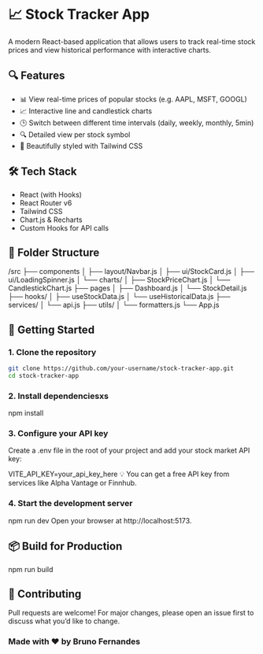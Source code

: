 # 📈 Stock Tracker App

A modern React-based application that allows users to track real-time stock prices and view historical performance with interactive charts.

## 🔍 Features

- 📊 View real-time prices of popular stocks (e.g. AAPL, MSFT, GOOGL)
- 📈 Interactive line and candlestick charts
- 🕒 Switch between different time intervals (daily, weekly, monthly, 5min)
- 🔍 Detailed view per stock symbol
- 💅 Beautifully styled with Tailwind CSS

## 🛠️ Tech Stack

- React (with Hooks)
- React Router v6
- Tailwind CSS
- Chart.js & Recharts
- Custom Hooks for API calls

## 📂 Folder Structure

/src
├── components
│ ├── layout/Navbar.js
│ ├── ui/StockCard.js
│ ├── ui/LoadingSpinner.js
│ └── charts/
│ ├── StockPriceChart.js
│ └── CandlestickChart.js
├── pages
│ ├── Dashboard.js
│ └── StockDetail.js
├── hooks/
│ ├── useStockData.js
│ └── useHistoricalData.js
├── services/
│ └── api.js
├── utils/
│ └── formatters.js
└── App.js

## 🚀 Getting Started

### 1. Clone the repository

```bash
git clone https://github.com/your-username/stock-tracker-app.git
cd stock-tracker-app
```

### 2. Install dependenciesxs

npm install

### 3. Configure your API key

Create a .env file in the root of your project and add your stock market API key:

VITE_API_KEY=your_api_key_here
💡 You can get a free API key from services like Alpha Vantage or Finnhub.

### 4. Start the development server

npm run dev
Open your browser at http://localhost:5173.

## 📦 Build for Production

npm run build

## 🤝 Contributing

Pull requests are welcome! For major changes, please open an issue first to discuss what you’d like to change.

### Made with ❤️ by Bruno Fernandes
